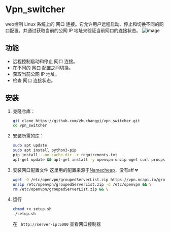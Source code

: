 # Vpn_switcher  
web控制 Linux 系统上的 网口 连接。它允许用户远程启动、停止和切换不同的网口配置，并通过获取当前的公网 IP 地址来验证当前网口的连接状态。
![image](https://github.com/user-attachments/assets/cd1f9e90-6216-43be-9512-6f81e1083cb7)
## 功能

- 远程控制启动和停止 网口 连接。
- 在不同的 网口 配置之间切换。
- 获取当前公网 IP 地址。
- 检查 网口 连接状态。
## 安装

1. 克隆仓库：
    ```sh
    git clone https://github.com/zhuchangyi/vpn_switcher.git
    cd vpn_switcher
    ```
2. 安装所需的库：
   ```sh
   sudo apt update
   sudo apt install python3-pip
   pip install --no-cache-dir -r requirements.txt
   apt-get update && apt-get install -y openvpn unzip wget curl procps && rm -rf /var/lib/apt/lists/*
   ```
3. 安装网口配置文件 这里用的配置来源于[Namecheap](https://www.namecheap.com/vpn/vpn-for-linux/)，没有aff 💔
   ```sh
   wget -O /etc/openvpn/groupedServerList.zip https://vpn.ncapi.io/groupedServerList.zip && \ 
   unzip /etc/openvpn/groupedServerList.zip -d /etc/openvpn && \
   rm /etc/openvpn/groupedServerList.zip && \
   ```
4. 运行
   ```sh
   chmod +x setup.sh
   ./setup.sh
   ```
   在 ` http://server-ip:5000`  查看网口控制器
    

